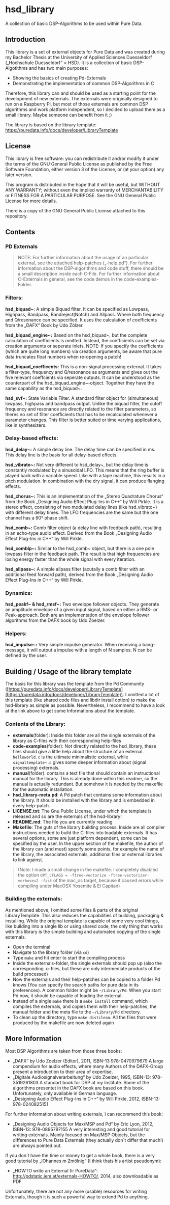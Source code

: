 # hsd_library
A collection of basic DSP-Algorithms to be used within Pure Data. 


## Introduction

This library is a set of external objects for Pure Data and was created during my Bachelor Thesis at the University of Applied Sciences Duesseldorf („Hochschule Duesseldorf“ = HSD).
It is a collection of basic DSP-Algotithms and has two main purposes:
- Showing the basics of creating Pd-Externals
- Demonstrating the implementation of common DSP-Algorithms in C

Therefore, this library can and should be used as a starting point for the development of new externals.
The externals were originally designed to run on a Raspberry Pi, but most of those externals are common DSP algorithms and work platform independent, so I decided to upload them as a small library. Maybe someone can benefit from it ;)

The library is based on the library template:
https://puredata.info/docs/developer/LibraryTemplate



## License

 This library is free software: you can redistribute it and/or modify
 it under the terms of the GNU General Public License as published by
 the Free Software Foundation, either version 3 of the License, or
 (at your option) any later version.
 
 This program is distributed in the hope that it will be useful,
 but WITHOUT ANY WARRANTY; without even the implied warranty of
 MERCHANTABILITY or FITNESS FOR A PARTICULAR PURPOSE.  See the
 GNU General Public License for more details.
 
 There is a copy of the GNU General Public License attached to this repository.



## Contents

### PD Externals

> NOTE: 
For further information about the usage of an particular external, see the attached help-patches („-help.pd“). 
For further information about the DSP-algorithms and code stuff, there should be a small description inside each C-File. 
For further information about C-Externals in general, see the code demos in the code-examples-Folder.

### Filters:

**hsd_biquad~**: 
A simple Biquad filter. It can be specified as Lowpass, Highpass, Bandpass, Bandreject(Notch) and Allpass. Where both frequency and Q/resonance can be specified. It uses the calculation of coefficients from the „DAFX“ Book by Udo Zölzer. 

**hsd_biquad_engine~:**
Based on the hsd_biquad~, but the complete calculation of coefficients is omitted. Instead, the coefficients can be set via creation arguments or seperate inlets. NOTE: If you specify the coefficients (which are quite long numbers) via creation arguments, be aware that pure data truncates float numbers when re-opening a patch!

**hsd_biquad_coefficents:**
This is a non-signal processing external. It takes a filter-type, frequency and Q/resonance as arguments and gives out the five relevant coeffcients via seperate outputs. It can be understood as the counterpart of the hsd_biquad_engine~-object. Together they have the same capability as the hsd_biquad~.

**hsd_svf~:**
State Variable Filter. A standard filter object for (simultaneous) lowpass, highpass and bandpass output. Unlike the biquad filter, the cutoff frequency and resonance are directly related to the filter parameters, so theres no set of filter coefficients that has to be recalculated whenever a parameter changes. This filter is better suited or time varying applications, like in synthesizers.

### Delay-based effects:

**hsd_delay~:**
A simple delay line. The delay time can be specified in ms. This delay line is the basis for all delay-based effects.

**hsd_vibrato~:**
Not very different to hsd_delay~, but the delay time is constantly modulated by a sinusoidal LFO. This means that the ring buffer is played back with a variable speed. Like with a tape machine, this results in a pitch modulation. In combination with the dry signal, it can produce flanging effects.

**hsd_chorus~:**
This is an implementation of the „Stereo Quadrature Chorus“ from the Book „Designing Audio Effect Plug-Ins in C++“ by Will Pirkle. It is a stereo effect, consisting of two modulated delay lines (like hsd_vibrato~) with different delay times. The LFO frequencies are the same but the one channel has a 90° phase shift.

**hsd_comb~:**
Comb filter object (a delay line with feedback path), resulting in an echo-type audio effect. Derived from the Book „Designing Audio Effect Plug-Ins in C++“ by Will Pirkle. 

**hsd_comblp~:**
Similar to the hsd_comb~ object, but there is a one pole lowpass filter in the feedback path. The result is that high frequencies are losing energy faster than the whole signal with every iteration.

**hsd_allpass~:**
A simple allpass filter (acutally a comb filter with an additional feed forward path), derived from the Book „Designing Audio Effect Plug-Ins in C++“ by Will Pirkle.


### Dynamics:

**hsd_peakf~ & hsd_rmsf~:**
Two envelope follower objects. They generate an amplitude envelope of a given input signal, based on either a RMS- or Peak-approach. Both are an implementation of the envelope follower algorithms from the DAFX book by Udo Zoelzer.   


### Helpers:

**hsd_impulse~:**
Very simple impulse generator. When receiving a bang-message, it will output a impulse with a length of N samples. N can be defined by the user. 



## Building / Usage of the library template


The basis for this library was the template from the Pd Community ([https://puredata.info/docs/developer/LibraryTemplate](https://puredata.info/docs/developer/LibraryTemplate)). I omitted a lot of this template (like shared code files and libdir install option) to make the hsd-library as simple as possible. Nevertheless, I recommend to have a look at the link above to get some Informations about the template.

### Contents of the Library:
- **externals**(folder): Inside this folder are all the single externals of the library as C-files with their corresponding help-files
- **code-examples**(folder): Not directly related to the hsd_library, these files should give a little help about the structure of an external. `helloworld.c` is the ultimate minimalistic external, while `signaltemplate~.c` gives some deeper information about (signal processing) externals. 
- **manual**(folder): contains a text file that should contain an instructional manual for the library. This is already done within this readme, so the manual is actually redundant. But somehow it is needed by the makefile for the automatic installation. 
- **hsd_library-meta.pd**: A Pd patch that contains some information about the library. It should be installed with the library and is embedded in every help-patch.
- **LICENSE.txt**: The Gnu Public License, under which the template is released and so are the externals of the hsd-library!
- **README.md**: The file you are currently reading
- **Makefile**: The guts of the library building process. Inside are all compiler instructions needed to build the C-files into loadable externals. It has several options, some are just platform dependent, some can be specified by the user. In the upper section of the makefile, the author of the library can (and must) specify some points, for example the name of the library, the associated externals, additional files or external libraries to link against. 

> (Note: I made a small change in the makefile. I completely disabled the option `OPT_CFLAGS = -ftree-vectorize -ftree-vectorizer-verbose=2 -fast` of the mac_os target, because it caused errors while compiling under MacOSX Yosemite & El Capitan)


### Building the externals:
As mentioned above, I omitted some files & parts of the original LibraryTemplate. This also reduces the capabilities of building, packaging & installing. While the original template is capable of some very cool things, like building into a single lib or using shared code, the only thing that works with this library is the simple building and automated copying of the single externals. 
- Open the terminal
- Navigate to the library folder (via `cd`)
- Type `make` and hit enter to start the compiling process
- Inside the externals-folder, the single externals should pop up (also the corresponding .o-files, but these are only intermediate products of the build processed)
- Now the externals and their help-patches can be copied to a folder Pd knows (You can specify the search paths for pure data in its preferences). A common folder might be `~/Library/Pd`. When you start Pd now, it should be capable of loading the external.
- Instead of a single `make` there is a `make install` command, which compiles the externals, and copies them with their help-patches, the manual folder and the meta file to the `~/Library/Pd` directory.  
- To clean up the directory, type `make distclean`. All the files that were produced by the makefile are now deleted again





## More Information

Most DSP Algorithms are taken from those three books:

- „DAFX“ by Udo Zoelzer (Editor), 2011, ISBN-13 978-0470979679
A large compendium for audio effects, where many Authors of the DAFX-Group present a introduction to their area of expertise. 
- „Digitale Audiosignalverarbeitung“ by Udo Zoelzer, 1995, ISBN-13: 978-3519261803
A standart book for DSP at my Institute. Some of the algorithms presentet in the DAFX book are based on this book. Unfortunately, only available in German language.
- „Designing Audio Effect Plug-Ins in C++“ by Will Pirkle, 2012, ISBN-13: 978-0240825151

For further information about writing externals, I can recommend this book:

- „Designing Audio Objects for Max/MSP and Pd“ by Eric Lyon, 2012, ISBN-13: 978-0895797155
A very interesting and good tutorial for writing externals. Mainly focused on Max/MSP Objects, but the differences to Pure Data Externals (they actually don´t differ that much!) are always pointed out.

If you don´t have the time or money to get a whole book, there is a very good tutorial by „IOhannes m Zmölnig“ (I think thats his artist pseudonym):
- „HOWTO write an External fir PureData“: http://pdstatic.iem.at/externals-HOWTO/, 2014, also downloadable as PDF

Unfortunately, there are not any more (usable) resources for writing Externals, though it is such a powerful way to extend Pd to anything.
